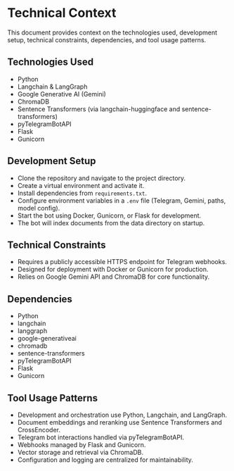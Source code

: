 # Technical Context

This document provides context on the technologies used, development setup, technical constraints, dependencies, and tool usage patterns.

## Technologies Used

- Python
- Langchain & LangGraph
- Google Generative AI (Gemini)
- ChromaDB
- Sentence Transformers (via langchain-huggingface and sentence-transformers)
- pyTelegramBotAPI
- Flask
- Gunicorn

## Development Setup

- Clone the repository and navigate to the project directory.
- Create a virtual environment and activate it.
- Install dependencies from `requirements.txt`.
- Configure environment variables in a `.env` file (Telegram, Gemini, paths, model config).
- Start the bot using Docker, Gunicorn, or Flask for development.
- The bot will index documents from the data directory on startup.

## Technical Constraints

- Requires a publicly accessible HTTPS endpoint for Telegram webhooks.
- Designed for deployment with Docker or Gunicorn for production.
- Relies on Google Gemini API and ChromaDB for core functionality.

## Dependencies

- Python
- langchain
- langgraph
- google-generativeai
- chromadb
- sentence-transformers
- pyTelegramBotAPI
- Flask
- Gunicorn

## Tool Usage Patterns

- Development and orchestration use Python, Langchain, and LangGraph.
- Document embeddings and reranking use Sentence Transformers and CrossEncoder.
- Telegram bot interactions handled via pyTelegramBotAPI.
- Webhooks managed by Flask and Gunicorn.
- Vector storage and retrieval via ChromaDB.
- Configuration and logging are centralized for maintainability.
